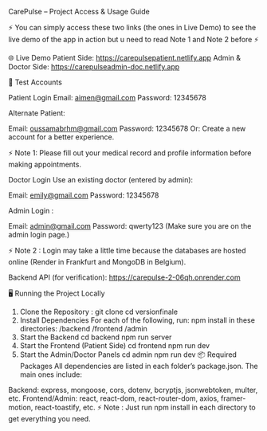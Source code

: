 CarePulse – Project Access & Usage Guide


⚡ You can simply access these two links (the ones in Live Demo) to see the live demo of the app in action but u need to read Note 1 and Note 2 before ⚡

🌐 Live Demo 
Patient Side:
https://carepulsepatient.netlify.app
Admin & Doctor Side:
https://carepulseadmin-doc.netlify.app

👤 Test Accounts

Patient Login
Email: aimen@gmail.com
Password: 12345678

Alternate Patient:

Email: oussamabrhm@gmail.com
Password: 12345678
Or: Create a new account for a better experience.

⚡ Note 1: Please fill out your medical record and profile information before making appointments.

Doctor Login
Use an existing doctor (entered by admin):

Email: emily@gmail.com
Password: 12345678


Admin Login :

Email: admin@gmail.com
Password: qwerty123
(Make sure you are on the admin login page.)

⚡ Note 2 : Login may take a little time because the databases are hosted online (Render in Frankfurt and MongoDB in Belgium).

Backend API (for verification):
https://carepulse-2-06qh.onrender.com

🖥️ Running the Project Locally
1. Clone the Repository : 
git clone <your-repo-url>
cd versionfinale
2. Install Dependencies
For each of the following, run:
npm install
in these directories:
/backend
/frontend
/admin
3. Start the Backend
cd backend
npm run server
4. Start the Frontend (Patient Side)
cd frontend
npm run dev
5. Start the Admin/Doctor Panels
cd admin
npm run dev
📦 Required Packages
All dependencies are listed in each folder’s package.json. The main ones include:

Backend: express, mongoose, cors, dotenv, bcryptjs, jsonwebtoken, multer, etc.
Frontend/Admin: react, react-dom, react-router-dom, axios, framer-motion, react-toastify, etc.
⚡ Note : Just run npm install in each directory to get everything you need.
